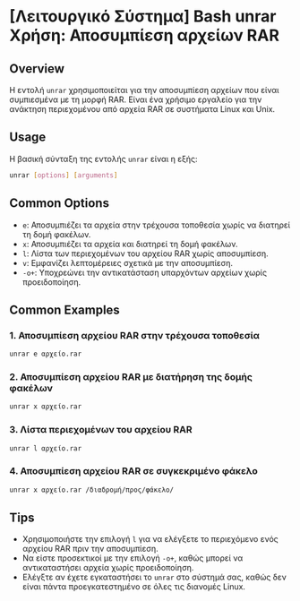 # [Λειτουργικό Σύστημα] Bash unrar Χρήση: Αποσυμπίεση αρχείων RAR

## Overview
Η εντολή `unrar` χρησιμοποιείται για την αποσυμπίεση αρχείων που είναι συμπιεσμένα με τη μορφή RAR. Είναι ένα χρήσιμο εργαλείο για την ανάκτηση περιεχομένου από αρχεία RAR σε συστήματα Linux και Unix.

## Usage
Η βασική σύνταξη της εντολής `unrar` είναι η εξής:

```bash
unrar [options] [arguments]
```

## Common Options
- `e`: Αποσυμπιέζει τα αρχεία στην τρέχουσα τοποθεσία χωρίς να διατηρεί τη δομή φακέλων.
- `x`: Αποσυμπιέζει τα αρχεία και διατηρεί τη δομή φακέλων.
- `l`: Λίστα των περιεχομένων του αρχείου RAR χωρίς αποσυμπίεση.
- `v`: Εμφανίζει λεπτομέρειες σχετικά με την αποσυμπίεση.
- `-o+`: Υποχρεώνει την αντικατάσταση υπαρχόντων αρχείων χωρίς προειδοποίηση.

## Common Examples
### 1. Αποσυμπίεση αρχείου RAR στην τρέχουσα τοποθεσία
```bash
unrar e αρχείο.rar
```

### 2. Αποσυμπίεση αρχείου RAR με διατήρηση της δομής φακέλων
```bash
unrar x αρχείο.rar
```

### 3. Λίστα περιεχομένων του αρχείου RAR
```bash
unrar l αρχείο.rar
```

### 4. Αποσυμπίεση αρχείου RAR σε συγκεκριμένο φάκελο
```bash
unrar x αρχείο.rar /διαδρομή/προς/φάκελο/
```

## Tips
- Χρησιμοποιήστε την επιλογή `l` για να ελέγξετε το περιεχόμενο ενός αρχείου RAR πριν την αποσυμπίεση.
- Να είστε προσεκτικοί με την επιλογή `-o+`, καθώς μπορεί να αντικαταστήσει αρχεία χωρίς προειδοποίηση.
- Ελέγξτε αν έχετε εγκαταστήσει το `unrar` στο σύστημά σας, καθώς δεν είναι πάντα προεγκατεστημένο σε όλες τις διανομές Linux.